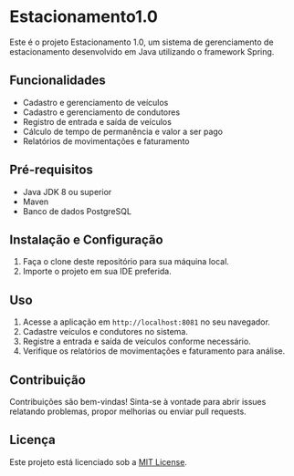 # Estacionamento1.0

Este é o projeto Estacionamento 1.0, um sistema de gerenciamento de estacionamento desenvolvido em Java utilizando o framework Spring.

## Funcionalidades

- Cadastro e gerenciamento de veículos
- Cadastro e gerenciamento de condutores
- Registro de entrada e saída de veículos
- Cálculo de tempo de permanência e valor a ser pago
- Relatórios de movimentações e faturamento

## Pré-requisitos

- Java JDK 8 ou superior
- Maven
- Banco de dados PostgreSQL

## Instalação e Configuração

1. Faça o clone deste repositório para sua máquina local.
2. Importe o projeto em sua IDE preferida.
## Uso

1. Acesse a aplicação em `http://localhost:8081` no seu navegador.
2. Cadastre veículos e condutores no sistema.
3. Registre a entrada e saída de veículos conforme necessário.
4. Verifique os relatórios de movimentações e faturamento para análise.

## Contribuição

Contribuições são bem-vindas! Sinta-se à vontade para abrir issues relatando problemas, propor melhorias ou enviar pull requests.

## Licença

Este projeto está licenciado sob a [MIT License](https://github.com/Kript0n007/Estacionamento1.0/blob/master/LICENSE).




